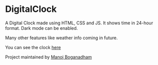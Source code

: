 # DigitalClock

A Digital Clock made using HTML, CSS and JS.
It shows time in 24-hour format.
Dark mode can be enabled.

Many other features like weather info coming in future.

You can see the clock [here]()

Project maintained by [Manoj Boganadham](https://github.com/ManojBoganadham)